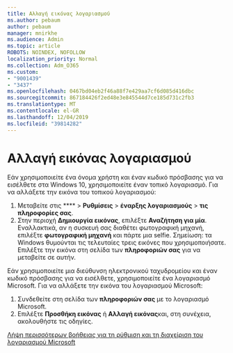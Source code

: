 ```yaml
---
title: Αλλαγή εικόνας λογαριασμού
ms.author: pebaum
author: pebaum
manager: mnirkhe
ms.audience: Admin
ms.topic: article
ROBOTS: NOINDEX, NOFOLLOW
localization_priority: Normal
ms.collection: Adm_O365
ms.custom:
- "9001439"
- "3437"
ms.openlocfilehash: 0467bd04eb2f46a88f7e429aa7cf6d085d416dbc
ms.sourcegitcommit: 867184426f2ed48e3e845544d7ce185d731c2fb3
ms.translationtype: MT
ms.contentlocale: el-GR
ms.lasthandoff: 12/04/2019
ms.locfileid: "39814282"
---
```

# <a name="change-account-picture"></a>Αλλαγή εικόνας λογαριασμού

Εάν χρησιμοποιείτε ένα όνομα χρήστη και έναν κωδικό πρόσβασης για να εισέλθετε στα Windows 10, χρησιμοποιείτε έναν τοπικό λογαριασμό. Για να αλλάξετε την εικόνα του τοπικού λογαριασμού:

1. Μεταβείτε στις **** > **Ρυθμίσεις** > **έναρξης λογαριασμούς** > **τις πληροφορίες σας**.
2. Στην περιοχή **Δημιουργία εικόνας**, επιλέξτε **Αναζήτηση για μία**. Εναλλακτικά, αν η συσκευή σας διαθέτει φωτογραφική μηχανή, επιλέξτε **φωτογραφική μηχανή** και πάρτε μια selfie. 
    Σημείωση: τα Windows θυμούνται τις τελευταίες τρεις εικόνες που χρησιμοποιήσατε. Επιλέξτε την εικόνα στη σελίδα των **πληροφοριών σας** για να μεταβείτε σε αυτήν.

Εάν χρησιμοποιείτε μια διεύθυνση ηλεκτρονικού ταχυδρομείου και έναν κωδικό πρόσβασης για να εισέλθετε, χρησιμοποιείτε ένα λογαριασμό Microsoft. Για να αλλάξετε την εικόνα του λογαριασμού Microsoft:

1. Συνδεθείτε στη σελίδα των **πληροφοριών σας** με το λογαριασμό Microsoft.
2. Επιλέξτε **Προσθήκη εικόνας** ή **Αλλαγή εικόνας**και, στη συνέχεια, ακολουθήστε τις οδηγίες.

[Λήψη περισσότερων βοήθειας για τη ρύθμιση και τη διαχείριση του λογαριασμού Microsoft](https://support.microsoft.com/products/microsoft-account?category=manage-account)